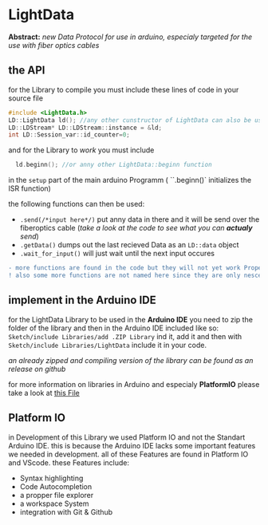# LightData
**Abstract:**
_new Data Protocol for use in arduino, especialy targeted for the use with fiber optics cables_ 

## the API
for the Library to compile you must include these lines of code in your source file
```c++
#include <LightData.h>
LD::LightData ld(); //any other cunstructor of LightData can also be used
LD::LDStream* LD::LDStream::instance = &ld;
int LD::Session_var::id_counter=0; 
```
and for the Library to _work_ you must include 
```c++
  ld.beginn(); //or anny other LightData::beginn function
```
in the `setup` part of the main arduino Programm 
( ``.beginn()` initializes the ISR function)

the following functions can then be used:
* `.send(/*input here*/)` put anny data in there and it will be send over the fiberoptics cable (_take a look at the code to see what you can **actualy** send_)
* `.getData()` dumps out the last recieved Data as an `LD::data` object
* `.wait_for_input()` will just wait until the next input occures
```diff
- more functions are found in the code but they will not yet work Properly since they are not finnished yet
! also some more functions are not named here since they are only nescesary for setup and can be easily understood by looking at the code
```

## implement in the Arduino IDE
for the LightData Library to be used in the **Arduino IDE** you need to zip
 the folder of the library and then in the Arduino 
IDE included like so:
`Sketch/include Libraries/add .ZIP Library` ind it, add it 
and then with `Sketch/include Libraries/LightData` include it in your code.

_an already zipped and compiling version of the library can be found 
as an release on github_

for more information on libraries in Arduino and especialy **PlatformIO** please take a look at [this File](lib/README.md)

## Platform IO
in Development of this Library we used Platform IO and not the Standart Arduino IDE. this is because the Arduino IDE lacks some important features we needed in development. all of these Features are found in Platform IO and VScode. these Features include:
* Syntax highlighting
* Code Autocompletion
* a propper file explorer
* a workspace System
* integration with Git & Github
